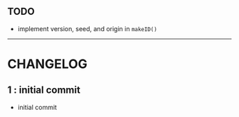 ## TODO

- implement version, seed, and origin in `makeID()`

---

# CHANGELOG

## 1 : initial commit
- initial commit
